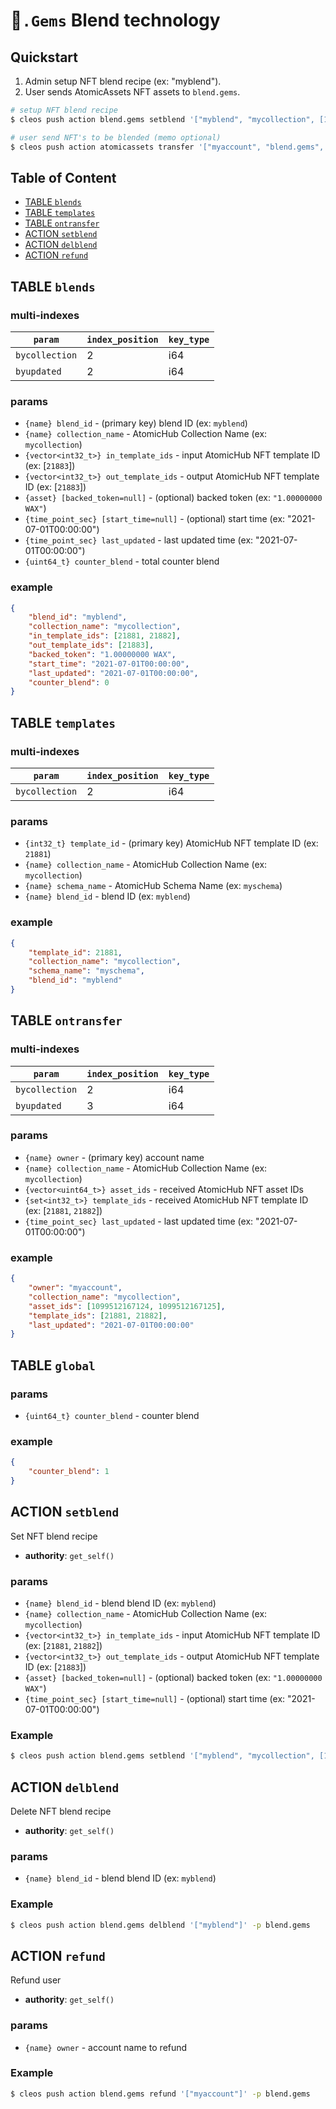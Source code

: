 # 💎`.Gems` Blend technology

## Quickstart

1. Admin setup NFT blend recipe (ex: "myblend").
1. User sends AtomicAssets NFT assets to `blend.gems`.

```bash
# setup NFT blend recipe
$ cleos push action blend.gems setblend '["myblend", "mycollection", [123, 456], [789], "1.00000000 WAX", "2021-07-02T00:00:00"]' -p blend.gems

# user send NFT's to be blended (memo optional)
$ cleos push action atomicassets transfer '["myaccount", "blend.gems", [1099512167123, 1099512167124], "blend"]' -p myaccount
```

## Table of Content

- [TABLE `blends`](#table-blends)
- [TABLE `templates`](#table-templates)
- [TABLE `ontransfer`](#table-ontransfer)
- [ACTION `setblend`](#action-setblend)
- [ACTION `delblend`](#action-delblend)
- [ACTION `refund`](#action-refund)

## TABLE `blends`

### multi-indexes

| `param`        | `index_position` | `key_type` |
|--------------- |------------------|------------|
| `bycollection` | 2                | i64        |
| `byupdated`    | 2                | i64        |

### params

- `{name} blend_id` - (primary key) blend ID (ex: `myblend`)
- `{name} collection_name` - AtomicHub Collection Name (ex: `mycollection`)
- `{vector<int32_t>} in_template_ids` - input AtomicHub NFT template ID (ex: [`21883`])
- `{vector<int32_t>} out_template_ids` - output AtomicHub NFT template ID (ex: [`21883`])
- `{asset} [backed_token=null]` - (optional) backed token (ex: `"1.00000000 WAX"`)
- `{time_point_sec} [start_time=null]` - (optional) start time (ex: "2021-07-01T00:00:00")
- `{time_point_sec} last_updated` - last updated time (ex: "2021-07-01T00:00:00")
- `{uint64_t} counter_blend` - total counter blend

### example

```json
{
    "blend_id": "myblend",
    "collection_name": "mycollection",
    "in_template_ids": [21881, 21882],
    "out_template_ids": [21883],
    "backed_token": "1.00000000 WAX",
    "start_time": "2021-07-01T00:00:00",
    "last_updated": "2021-07-01T00:00:00",
    "counter_blend": 0
}
```

## TABLE `templates`

### multi-indexes

| `param`        | `index_position` | `key_type` |
|--------------- |------------------|------------|
| `bycollection` | 2                | i64        |

### params

- `{int32_t} template_id` - (primary key) AtomicHub NFT template ID (ex: `21881`)
- `{name} collection_name` - AtomicHub Collection Name (ex: `mycollection`)
- `{name} schema_name` - AtomicHub Schema Name (ex: `myschema`)
- `{name} blend_id` - blend ID (ex: `myblend`)

### example

```json
{
    "template_id": 21881,
    "collection_name": "mycollection",
    "schema_name": "myschema",
    "blend_id": "myblend"
}
```

## TABLE `ontransfer`

### multi-indexes

| `param`        | `index_position` | `key_type` |
|--------------- |------------------|------------|
| `bycollection` | 2                | i64        |
| `byupdated`    | 3                | i64        |

### params

- `{name} owner` - (primary key) account name
- `{name} collection_name` - AtomicHub Collection Name (ex: `mycollection`)
- `{vector<uint64_t>} asset_ids` - received AtomicHub NFT asset IDs
- `{set<int32_t>} template_ids` - received AtomicHub NFT template ID (ex: [`21881`, `21882`])
- `{time_point_sec} last_updated` - last updated time (ex: "2021-07-01T00:00:00")

### example

```json
{
    "owner": "myaccount",
    "collection_name": "mycollection",
    "asset_ids": [1099512167124, 1099512167125],
    "template_ids": [21881, 21882],
    "last_updated": "2021-07-01T00:00:00"
}
```

## TABLE `global`

### params

- `{uint64_t} counter_blend` - counter blend

### example

```json
{
    "counter_blend": 1
}
```

## ACTION `setblend`

Set NFT blend recipe

- **authority**: `get_self()`

### params

- `{name} blend_id` - blend blend ID (ex: `myblend`)
- `{name} collection_name` - AtomicHub Collection Name (ex: `mycollection`)
- `{vector<int32_t>} in_template_ids` - input AtomicHub NFT template ID (ex: [`21881`, `21882`])
- `{vector<int32_t>} out_template_ids` - output AtomicHub NFT template ID (ex: [`21883`])
- `{asset} [backed_token=null]` - (optional) backed token (ex: `"1.00000000 WAX"`)
- `{time_point_sec} [start_time=null]` - (optional) start time (ex: "2021-07-01T00:00:00")

### Example

```bash
$ cleos push action blend.gems setblend '["myblend", "mycollection", [123, 456], 789, "1.00000000 WAX", "2021-07-02T00:00:00"]' -p blend.gems
```

## ACTION `delblend`

Delete NFT blend recipe

- **authority**: `get_self()`

### params

- `{name} blend_id` - blend blend ID (ex: `myblend`)

### Example

```bash
$ cleos push action blend.gems delblend '["myblend"]' -p blend.gems
```

## ACTION `refund`

Refund user

- **authority**: `get_self()`

### params

- `{name} owner` - account name to refund

### Example

```bash
$ cleos push action blend.gems refund '["myaccount"]' -p blend.gems
```